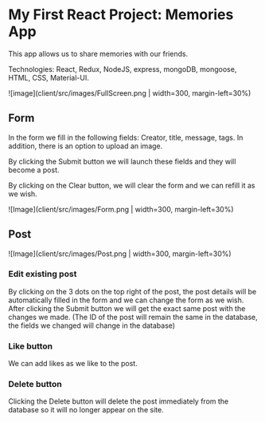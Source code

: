 # My First React Project: Memories App

This app allows us to share memories with our friends.

Technologies: React, Redux, NodeJS, express, mongoDB, mongoose, HTML, CSS, Material-UI.

![image](client/src/images/FullScreen.png | width=300, margin-left=30%)

## Form
In the form we fill in the following fields:
Creator, title, message, tags. In addition, there is an option to upload an image.

By clicking the Submit button we will launch these fields and they will become a post.

By clicking on the Clear button, we will clear the form and we can refill it as we wish.

![Image](client/src/images/Form.png | width=300, margin-left=30%)

## Post

![Image](client/src/images/Post.png | width=300, margin-left=30%)

### Edit existing post
By clicking on the 3 dots on the top right of the post, the post details will be automatically filled in the form and we can change the form as we wish.
After clicking the Submit button we will get the exact same post with the changes we made.
(The ID of the post will remain the same in the database, the fields we changed will change in the database)

### Like button
We can add likes as we like to the post.

### Delete button
Clicking the Delete button will delete the post immediately from the database so it will no longer appear on the site.